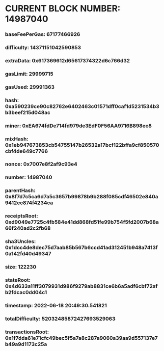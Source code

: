 # CURRENT BLOCK NUMBER: 14987040

### baseFeePerGas: 67177466926
### difficulty: 14371151042590853
### extraData: 0x617369612d65617374322d6c766d32
### gasLimit: 29999715
### gasUsed: 29991363
### hash: 0xa590239ce90c82762e6402463c01571dff0caf1d5231534b3b3beef215d048ac
### miner: 0xEA674fdDe714fd979de3EdF0F56AA9716B898ec8
### mixHash: 0x1eb947673853cb54755147b26532a17bcf122bffa9cf850570cbf4de649c7766
### nonce: 0x7007e8f2af9c93e4
### number: 14987040
### parentHash: 0x8f7d7c5ca6d7a5c3657b99878b9b288f085cdf46502e840a9412ec874f4234ca
### receiptsRoot: 0xd9049e7725c4fb584e41dd868fd51fe99b754f5fd2007b68a66f240ad2c2fb68
### sha3Uncles: 0x1dcc4de8dec75d7aab85b567b6ccd41ad312451b948a7413f0a142fd40d49347
### size: 122230
### stateRoot: 0x4d633a11ff3079931d986f9279ab8831ce6b6a5adf6cbf72afb2fdcac0dd04c1
### timestamp: 2022-06-18 20:49:30.541821
### totalDifficulty: 52032485872427693529063
### transactionsRoot: 0x1f7dda61e71cfc49bec5f5a7a8c287a9060a39aa9d557137e7b49a9d1173c25a
